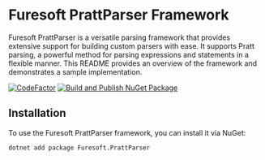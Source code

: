 # Furesoft PrattParser Framework

Furesoft PrattParser is a versatile parsing framework that provides extensive support for building custom parsers with ease. It supports Pratt parsing, a powerful method for parsing expressions and statements in a flexible manner. This README provides an overview of the framework and demonstrates a sample implementation.

[![CodeFactor](https://www.codefactor.io/repository/github/furesoft/furesoft.prattparser/badge)](https://www.codefactor.io/repository/github/furesoft/furesoft.prattparser)
[![Build and Publish NuGet Package](https://github.com/furesoft/Furesoft.PrattParser/actions/workflows/pack.yaml/badge.svg)](https://github.com/furesoft/Furesoft.PrattParser/actions/workflows/pack.yaml)


## Installation

To use the Furesoft PrattParser framework, you can install it via NuGet:

```sh
dotnet add package Furesoft.PrattParser


